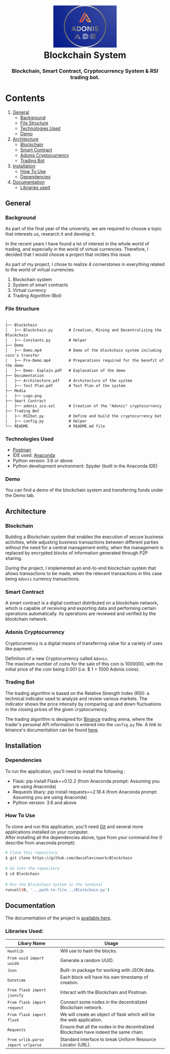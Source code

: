 <h1 align="center">
  <br>
  <a><img src="Media/Logo.png" alt="Markdownify" width="200"></a>
  <br>
  Blockchain System
  <br>
</h1>

<h3 align="center">Blockchain, Smart Contract, Cryptocurrency System & RSI trading bot.</h3>

Contents
========

1. [General](#general)
    - [Background](#background)
    - [File Structure](#file-structure)
    - [Technologies Used](#technologies-used)
    - [Demo](#demo)
2. [Architecture](#architecture)
    - [Blockchain](#blockchain)
    - [Smart Contract](#smart-contract)
    - [Adonis Cryptocurrency](#adonis-cryptocurrency)
    - [Trading Bot](#trading-bot)
3. [Installation](#installation)
    - [How To Use](#how-to-use)
    - [Dependencies](#dependencies)
4. [Documentation](#documentation)
    - [Libraries used](#libraries-used)

## General

### Background
As part of the final year of the university, we are required to choose a topic that interests us, research it and develop it.

In the recent years I have found a lot of interest in the whole world of trading, and especially in the world of virtual currencies. Therefore, I decided that I would choose a project that incldes this issue.

As part of my project, I chose to realize 4 cornerstones in everything related to the world of virtual currencies:
1. Blockchain system
2. System of smart contracts
3. Virtual currency
4. Trading Algorithm (Bot)

### File Structure
    .
    ├── Blockchain
    │   ├── Blockchain.py       # Creation, Mining and Decentralizing the Blockchain
    │   ├── Constants.py        # Helper
    ├── Demo
    │   ├── Demo.mp4            # Demo of the blockchain system including coin's transfer
    │   ├── Pre-Demo.mp4        # Preparations required for the benefit of the demo
    │   ├── Demo- Explain.pdf   # Explanation of the demo
    ├── Documentation
    │   ├── Architecture.pdf    # Architecture of the system
    │   ├── Test Plan.pdf       # Test Plan of the system
    ├── Media 
    │   ├── Logo.png     
    ├── Smart Contract 
    │   ├── adonis_ico.sol      # Creation of the "Adonis" cryptocurrency    
    ├── Trading Bot             
    │   ├── RSIbot.py           # Define and build the cryptocurrency bot
    │   ├── config.py           # Helper
    └── README                  # README.md file

### Technologies Used
- [Postman][Postman]
- IDE used: [Anaconda][Anaconda]
- Python version: 3.6 or above
- Python development environment: Spyder (built in the Anaconda IDE)

### Demo
You can find a demo of the blockchain system and transferring funds under the Demo tab.

## Architecture

### Blockchain
Building a Blockchain system that enables the execution of secure business activities, while adjusting business transactions between different parties without the need for a central management entity, when the management is replaced by encrypted blocks of information generated through P2P sharing.

During the project, I implemented an end-to-end blockchain system that allows transactions to be made, when the relevant transactions in this case being `Adonis` currency transactions.

### Smart Contract
A smart contract is a digital contract distributed on a blockchain network, which is capable of receiving and exporting data and performing certain operations automatically. Its operations are reviewed and verified by the blockchain network.

### Adonis Cryptocurrency
Cryptocurrency is a digital means of transferring value for a variety of uses like payment.

Definition of a new Cryptocurrency called `Adonis`. </br>
The maximum number of coins for the sale of this coin is 1000000, with the initial price of the coin being 0.001 (i.e. $ 1 = 1000 Adonis coins).

### Trading Bot
The trading algorithm is based on the Relative Strength Index (RSI): a technical indicator used to analyze and review various markets. The indicator shows the price intensity by comparing up and down fluctuations in the closing prices of the given cryptocurrency.

The trading algorithm is designed for [Binance][Binance] trading arena, where the trader's personal API information is entered into the `config.py` file.
A link to binance's documentation can be found [here][BinanceDoc].

## Installation

### Dependencies
To run the application, you'll need to install the following :
- Flask: pip install Flask==0.12.2 (from Anaconda prompt: Assuming you are using Anaconda)
- Requests libary: pip install requests==2.18.4 (from Anaconda prompt: Assuming you are using Anaconda)
- Python version: 3.6 and above

### How To Use

To clone and run this application, you'll need [Git][GIT] and several more applications installed on your computer. </br>
After installing all the dependencies above, type from your command line (I describe from anaconda prompt):

```bash
# Clone this repository
$ git clone https://github.com/davidlevinwork/Blockchain

# Go into the repository
$ cd Blockchain

# Run the Blockchain System in the terminal
runcell(0, '...path-to-file.../Blockchain.py')
```

## Documentation
The documentation of the project is [available here][Documentation].

### Libraries Used:
Libary Name | Usage  
-----------|-----------
`Hashlib` | Will use to hash the blocks.
`From uuid import uuid4` | Generate a random UUID.
`Json` | Built-in package for working with JSON data.
`Datetime` | Each block will have his own timestamp of creation.
`From flask import jsonify` | Interact with the Blockchain and Postman.
`From flask import request` | Connect some nodes in the decentralized Blockchain network.
`From flask import flask` | We will create an object of flask which will be the web application.
`Requests` | Ensure that all the nodes in the decentralized Blockchain have indeed the same chain.
`From urlib.parse import urlparse` | Standard interface to break Uniform Resource Locator (URL).

<!--- Links --->
[GIT]: https://git-scm.com
[Binance]: https://www.binance.com/en
[Postman]: https://www.postman.com/downloads/
[Anaconda]: https://www.anaconda.com/products/individual
[Documentation]: https://github.com/davidlevinwork/Blockchain/tree/main/Documentation
[BinanceDoc]: https://github.com/binance/binance-spot-api-docs/blob/master/web-socket-streams.md

